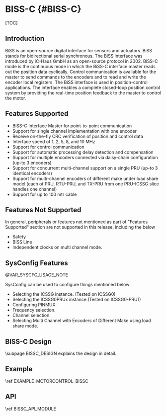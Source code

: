 # BISS-C {#BISS-C}

[TOC]

## Introduction

BiSS is an open-source digital interface for sensors and actuators. BiSS stands for bidirectional serial synchronous. The BiSS interface was introduced by iC-Haus GmbH as an open-source protocol in 2002. BiSS-C mode is the continuous mode in which the BiSS-C interface master reads out the position data cyclically. Control communication is available for the master to send commands to the encoders and to read and write the encoder local registers. The BiSS interface is used in position-control applications. The interface enables a complete closed-loop position control system by providing the real-time position feedback to the master to control the motor.

## Features Supported

   -  BiSS-C Interface Master for point-to-point communication
   -  Support for single channel implementation with one encoder
   -  Receive on-the-fly CRC verification of position and control data
   -  Interface speed of 1, 2, 5, 8, and 10 MHz
   -  Support for control communication
   -  Support for automatic processing delay detection and compensation
   -  Support for multiple encoders connected via daisy-chain configuration (up-to 3 encoders)
   -  Support for concurrent multi-channel support on a single PRU (up-to 3 identical encoders)
   -  Support for multi-channel encoders of different make under load share model (each of PRU, RTU-PRU, and TX-PRU from one PRU-ICSSG slice handles one channel)
   -  Support for up to 100 mtr cable

## Features Not Supported

In general, peripherals or features not mentioned as part of "Features Supported" section are not
supported in this release, including the below
-  Safety
-  BISS Line
-  Independent clocks on multi channel mode.

## SysConfig Features

@VAR_SYSCFG_USAGE_NOTE

SysConfig can be used to configure things mentioned below:
- Selecting the ICSSG instance. (Tested on ICSSG0)
- Selecting the ICSSG0PRUx instance.(Tested on ICSSG0-PRU1)
- Configuring PINMUX.
- Frequency selection.
- Channel selection.
- Selecting Multi Channel with Encoders of Different Make using load share mode.


## BISS-C Design

\subpage BISSC_DESIGN explains the design in detail.

## Example
\ref EXAMPLE_MOTORCONTROL_BISSC

## API
\ref BISSC_API_MODULE

